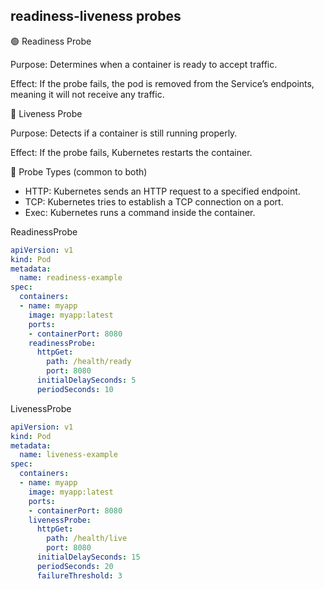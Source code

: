 ## readiness-liveness probes

🟢 Readiness Probe

Purpose: Determines when a container is ready to accept traffic.

Effect: If the probe fails, the pod is removed from the Service’s endpoints, meaning it will not receive any traffic.

🔴 Liveness Probe

Purpose: Detects if a container is still running properly.
    
Effect: If the probe fails, Kubernetes restarts the container.

🧪 Probe Types (common to both)
* HTTP: Kubernetes sends an HTTP request to a specified endpoint.
* TCP: Kubernetes tries to establish a TCP connection on a port.
* Exec: Kubernetes runs a command inside the container.

ReadinessProbe
```yaml
apiVersion: v1
kind: Pod
metadata:
  name: readiness-example
spec:
  containers:
  - name: myapp
    image: myapp:latest
    ports:
    - containerPort: 8080
    readinessProbe:
      httpGet:
        path: /health/ready
        port: 8080
      initialDelaySeconds: 5
      periodSeconds: 10
```

LivenessProbe

```yaml
apiVersion: v1
kind: Pod
metadata:
  name: liveness-example
spec:
  containers:
  - name: myapp
    image: myapp:latest
    ports:
    - containerPort: 8080
    livenessProbe:
      httpGet:
        path: /health/live
        port: 8080
      initialDelaySeconds: 15
      periodSeconds: 20
      failureThreshold: 3
```
